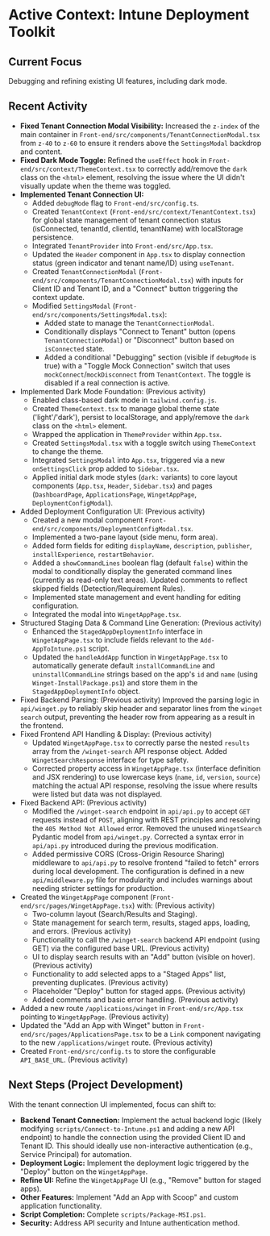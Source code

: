 # Active Context: Intune Deployment Toolkit

## Current Focus
Debugging and refining existing UI features, including dark mode.

## Recent Activity
*   **Fixed Tenant Connection Modal Visibility:** Increased the `z-index` of the main container in `Front-end/src/components/TenantConnectionModal.tsx` from `z-40` to `z-60` to ensure it renders above the `SettingsModal` backdrop and content.
*   **Fixed Dark Mode Toggle:** Refined the `useEffect` hook in `Front-end/src/context/ThemeContext.tsx` to correctly add/remove the `dark` class on the `<html>` element, resolving the issue where the UI didn't visually update when the theme was toggled.
*   **Implemented Tenant Connection UI:**
    *   Added `debugMode` flag to `Front-end/src/config.ts`.
    *   Created `TenantContext` (`Front-end/src/context/TenantContext.tsx`) for global state management of tenant connection status (isConnected, tenantId, clientId, tenantName) with localStorage persistence.
    *   Integrated `TenantProvider` into `Front-end/src/App.tsx`.
    *   Updated the `Header` component in `App.tsx` to display connection status (green indicator and tenant name/ID) using `useTenant`.
    *   Created `TenantConnectionModal` (`Front-end/src/components/TenantConnectionModal.tsx`) with inputs for Client ID and Tenant ID, and a "Connect" button triggering the context update.
    *   Modified `SettingsModal` (`Front-end/src/components/SettingsModal.tsx`):
        *   Added state to manage the `TenantConnectionModal`.
        *   Conditionally displays "Connect to Tenant" button (opens `TenantConnectionModal`) or "Disconnect" button based on `isConnected` state.
        *   Added a conditional "Debugging" section (visible if `debugMode` is true) with a "Toggle Mock Connection" switch that uses `mockConnect`/`mockDisconnect` from `TenantContext`. The toggle is disabled if a real connection is active.
*   Implemented Dark Mode Foundation: (Previous activity)
    *   Enabled class-based dark mode in `tailwind.config.js`.
    *   Created `ThemeContext.tsx` to manage global theme state ('light'/'dark'), persist to localStorage, and apply/remove the `dark` class on the `<html>` element.
    *   Wrapped the application in `ThemeProvider` within `App.tsx`.
    *   Created `SettingsModal.tsx` with a toggle switch using `ThemeContext` to change the theme.
    *   Integrated `SettingsModal` into `App.tsx`, triggered via a new `onSettingsClick` prop added to `Sidebar.tsx`.
    *   Applied initial dark mode styles (`dark:` variants) to core layout components (`App.tsx`, `Header`, `Sidebar.tsx`) and pages (`DashboardPage`, `ApplicationsPage`, `WingetAppPage`, `DeploymentConfigModal`).
*   Added Deployment Configuration UI: (Previous activity)
    *   Created a new modal component `Front-end/src/components/DeploymentConfigModal.tsx`.
    *   Implemented a two-pane layout (side menu, form area).
    *   Added form fields for editing `displayName`, `description`, `publisher`, `installExperience`, `restartBehavior`.
    *   Added a `showCommandLines` boolean flag (default `false`) within the modal to conditionally display the generated command lines (currently as read-only text areas). Updated comments to reflect skipped fields (Detection/Requirement Rules).
    *   Implemented state management and event handling for editing configuration.
    *   Integrated the modal into `WingetAppPage.tsx`.
*   Structured Staging Data & Command Line Generation: (Previous activity)
    *   Enhanced the `StagedAppDeploymentInfo` interface in `WingetAppPage.tsx` to include fields relevant to the `Add-AppToIntune.ps1` script.
    *   Updated the `handleAddApp` function in `WingetAppPage.tsx` to automatically generate default `installCommandLine` and `uninstallCommandLine` strings based on the app's `id` and `name` (using `Winget-InstallPackage.ps1`) and store them in the `StagedAppDeploymentInfo` object.
*   Fixed Backend Parsing: (Previous activity) Improved the parsing logic in `api/winget.py` to reliably skip header and separator lines from the `winget search` output, preventing the header row from appearing as a result in the frontend.
*   Fixed Frontend API Handling & Display: (Previous activity)
    *   Updated `WingetAppPage.tsx` to correctly parse the nested `results` array from the `/winget-search` API response object. Added `WingetSearchResponse` interface for type safety.
    *   Corrected property access in `WingetAppPage.tsx` (interface definition and JSX rendering) to use lowercase keys (`name`, `id`, `version`, `source`) matching the actual API response, resolving the issue where results were listed but data was not displayed.
*   Fixed Backend API: (Previous activity)
    *   Modified the `/winget-search` endpoint in `api/api.py` to accept `GET` requests instead of `POST`, aligning with REST principles and resolving the `405 Method Not Allowed` error. Removed the unused `WingetSearch` Pydantic model from `api/winget.py`. Corrected a syntax error in `api/api.py` introduced during the previous modification.
    *   Added permissive CORS (Cross-Origin Resource Sharing) middleware to `api/api.py` to resolve frontend "failed to fetch" errors during local development. The configuration is defined in a new `api/middleware.py` file for modularity and includes warnings about needing stricter settings for production.
*   Created the `WingetAppPage` component (`Front-end/src/pages/WingetAppPage.tsx`) with: (Previous activity)
    *   Two-column layout (Search/Results and Staging).
    *   State management for search term, results, staged apps, loading, and errors. (Previous activity)
    *   Functionality to call the `/winget-search` backend API endpoint (using GET) via the configured base URL. (Previous activity)
    *   UI to display search results with an "Add" button (visible on hover). (Previous activity)
    *   Functionality to add selected apps to a "Staged Apps" list, preventing duplicates. (Previous activity)
    *   Placeholder "Deploy" button for staged apps. (Previous activity)
    *   Added comments and basic error handling. (Previous activity)
*   Added a new route `/applications/winget` in `Front-end/src/App.tsx` pointing to `WingetAppPage`. (Previous activity)
*   Updated the "Add an App with Winget" button in `Front-end/src/pages/ApplicationsPage.tsx` to be a `Link` component navigating to the new `/applications/winget` route. (Previous activity)
*   Created `Front-end/src/config.ts` to store the configurable `API_BASE_URL`. (Previous activity)


## Next Steps (Project Development)
With the tenant connection UI implemented, focus can shift to:
*   **Backend Tenant Connection:** Implement the actual backend logic (likely modifying `scripts/Connect-to-Intune.ps1` and adding a new API endpoint) to handle the connection using the provided Client ID and Tenant ID. This should ideally use non-interactive authentication (e.g., Service Principal) for automation.
*   **Deployment Logic:** Implement the deployment logic triggered by the "Deploy" button on the `WingetAppPage`.
*   **Refine UI:** Refine the `WingetAppPage` UI (e.g., "Remove" button for staged apps).
*   **Other Features:** Implement "Add an App with Scoop" and custom application functionality.
*   **Script Completion:** Complete `scripts/Package-MSI.ps1`.
*   **Security:** Address API security and Intune authentication method.
